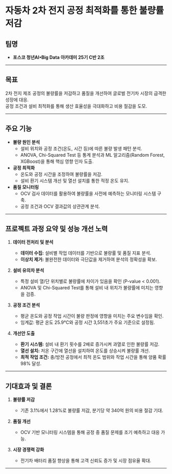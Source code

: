 # **자동차 2차 전지 공정 최적화를 통한 불량률 저감**

## **팀명**
- **포스코 청년AI•Big Data 아카데미 25기 C반 2조**

---

## **목표**
2차 전지 제조 공정의 불량률을 저감하고 품질을 개선하여 글로벌 전기차 시장의 급격한 성장에 대응.  
공정 조건과 설비 최적화를 통해 생산 효율성을 극대화하고 비용 절감을 도모.

---

## **주요 기능**
- **불량 원인 분석**  
  - 설비 위치와 공정 조건(온도, 시간 등)에 따른 불량 발생 패턴 분석.  
  - ANOVA, Chi-Squared Test 등 통계 분석과 ML 알고리즘(Random Forest, XGBoost)을 통해 핵심 영향 인자 도출.  
- **공정 최적화**  
  - 온도와 공정 시간을 조정하여 불량률을 저감.  
  - 설비 환기 시스템 개선 및 열선 설치를 통한 적정 온도 유지.  
- **품질 모니터링**  
  - OCV 검사 데이터를 활용하여 불량률을 사전에 예측하는 모니터링 시스템 구축.  
  - 공정 조건과 OCV 결과값의 상관관계 분석.  

---

## **프로젝트 과정 요약 및 성능 개선 노력**
1. **데이터 전처리 및 분석**  
   - **데이터 수집:** 설비별 작업 데이터를 기반으로 불량률 및 품질 지표 분석.  
   - **이상치 제거:** 불완전한 데이터와 극단값을 제거하여 분석의 정확성을 확보.  

2. **설비 유의차 분석**  
   - 특정 설비 열/단 위치별로 불량률에 차이가 있음을 확인 (P-value < 0.001).  
   - ANOVA 및 Chi-Squared Test를 통해 설비 내 위치가 불량률에 미치는 영향을 검증.  

3. **공정 조건 분석**  
   - 평균 온도와 공정 작업 시간이 불량 판정에 영향을 미치는 주요 변수임을 확인.  
   - 임계값: 평균 온도 25.9℃와 공정 시간 3,551초가 주요 기준으로 설정됨.  

4. **개선안 도출**  
   - **환기 시스템:** 설비 내 환기 횟수를 2배로 증가시켜 과열로 인한 불량률 저감.  
   - **열선 설치:** 저온 구간에 열선을 설치하여 온도를 상승시켜 불량률 개선.  
   - **최적 작업 조건:** 충/방전 공정에서 최적 온도 범위와 작업 시간을 통해 양품 확률 98% 달성.  

---

## **기대효과 및 결론**
1. **불량률 저감**  
   - 기존 3.1%에서 1.28%로 불량률 저감, 분기당 약 340억 원의 비용 절감 기대.  

2. **품질 개선**  
   - OCV 기반 모니터링 시스템을 통해 공정 중 품질 문제를 조기 예측하고 대응 가능.  

3. **시장 경쟁력 강화**  
   - 전기차 배터리 품질 향상을 통해 고객 신뢰도 증가 및 시장 점유율 확대.  

---
